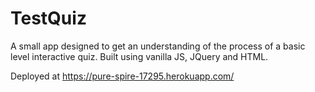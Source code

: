 # TestQuiz

A small app designed to get an understanding of the process of a basic level interactive quiz.  Built using vanilla JS, JQuery and HTML.

Deployed at https://pure-spire-17295.herokuapp.com/
